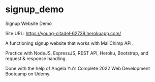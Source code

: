 # signup_demo
Signup Website Demo

Site URL: https://young-citadel-62739.herokuapp.com/

A functioning signup website that works with MailChimp API.

Practice with NodeJS, ExpressJS, REST API, Heroku, Bootstrap, and request & response handling.

Done with the help of Angela Yu's Complete 2022 Web Development Bootcamp on Udemy.
